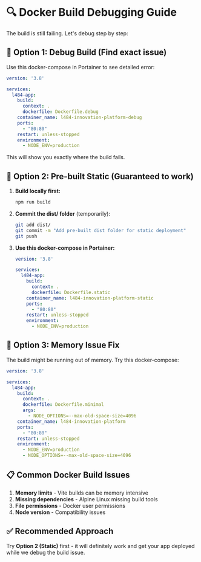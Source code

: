 # 🔍 Docker Build Debugging Guide

The build is still failing. Let's debug step by step:

## 🧪 Option 1: Debug Build (Find exact issue)

Use this docker-compose in Portainer to see detailed error:

```yaml
version: '3.8'

services:
  l484-app:
    build: 
      context: .
      dockerfile: Dockerfile.debug
    container_name: l484-innovation-platform-debug
    ports:
      - "80:80"
    restart: unless-stopped
    environment:
      - NODE_ENV=production
```

This will show you exactly where the build fails.

## 🚀 Option 2: Pre-built Static (Guaranteed to work)

1. **Build locally first:**
   ```bash
   npm run build
   ```

2. **Commit the dist/ folder** (temporarily):
   ```bash
   git add dist/
   git commit -m "Add pre-built dist folder for static deployment"
   git push
   ```

3. **Use this docker-compose in Portainer:**
   ```yaml
   version: '3.8'

   services:
     l484-app:
       build: 
         context: .
         dockerfile: Dockerfile.static
       container_name: l484-innovation-platform-static
       ports:
         - "80:80"
       restart: unless-stopped
       environment:
         - NODE_ENV=production
   ```

## 🔧 Option 3: Memory Issue Fix

The build might be running out of memory. Try this docker-compose:

```yaml
version: '3.8'

services:
  l484-app:
    build: 
      context: .
      dockerfile: Dockerfile.minimal
      args:
        - NODE_OPTIONS=--max-old-space-size=4096
    container_name: l484-innovation-platform
    ports:
      - "80:80"
    restart: unless-stopped
    environment:
      - NODE_ENV=production
      - NODE_OPTIONS=--max-old-space-size=4096
```

## 📋 Common Docker Build Issues

1. **Memory limits** - Vite builds can be memory intensive
2. **Missing dependencies** - Alpine Linux missing build tools
3. **File permissions** - Docker user permissions
4. **Node version** - Compatibility issues

## ✅ Recommended Approach

Try **Option 2 (Static)** first - it will definitely work and get your app deployed while we debug the build issue.